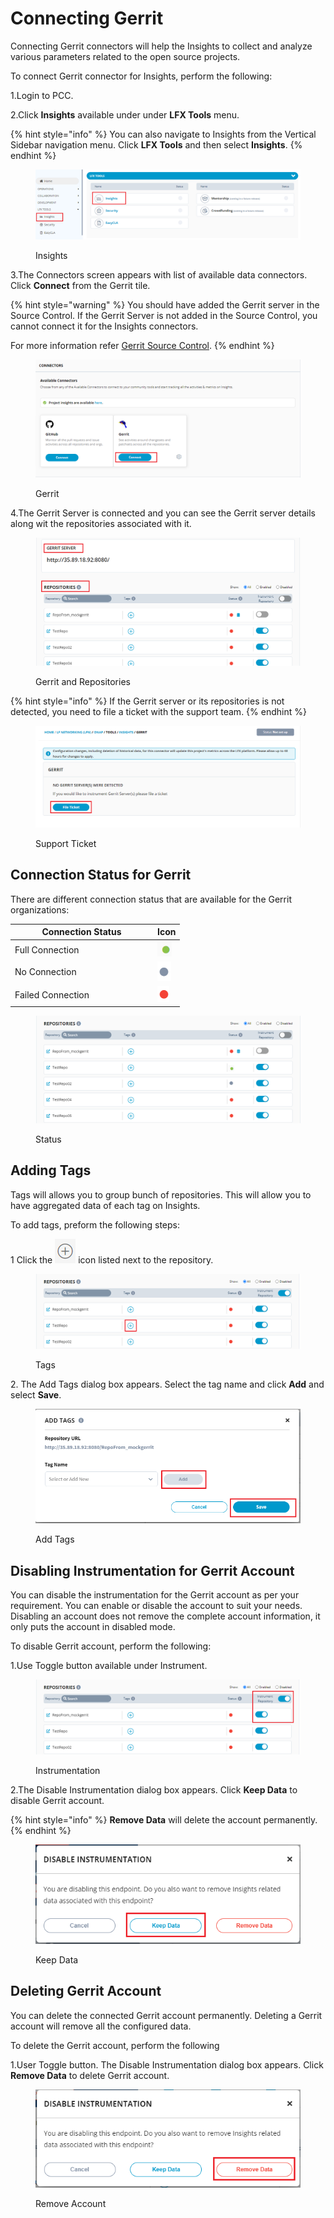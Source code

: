 # Connecting Gerrit

Connecting Gerrit connectors will help the Insights to collect and analyze various parameters related to the open source projects.&#x20;

To connect Gerrit connector for Insights, perform the following:

1.Login to PCC.

2.Click **Insights** available under under **LFX Tools** menu.

{% hint style="info" %}
You can also navigate to Insights from the Vertical Sidebar navigation menu. Click **LFX Tools** and then select **Insights**.
{% endhint %}

<figure><img src="../../../.gitbook/assets/Sec1 (1).png" alt=""><figcaption><p>Insights</p></figcaption></figure>

3.The Connectors screen appears with list of available data connectors. Click **Connect** from the Gerrit tile.&#x20;

{% hint style="warning" %}
You should have added the Gerrit server in the Source Control. If the Gerrit Server is not added in the Source Control, you cannot connect it for the Insights connectors.&#x20;

For more information refer [Gerrit Source Control](https://docs.linuxfoundation.org/lfx/project-control-center/it-services-for-a-project/source-control#setting-up-gerrit).&#x20;
{% endhint %}

<figure><img src="../../../.gitbook/assets/Ger.png" alt=""><figcaption><p>Gerrit </p></figcaption></figure>

4.The Gerrit Server is connected and you can see the Gerrit server details along wit the repositories associated with it.&#x20;

&#x20;

<figure><img src="../../../.gitbook/assets/In Ger.png" alt=""><figcaption><p>Gerrit and Repositories </p></figcaption></figure>

{% hint style="info" %}
If the Gerrit server or its repositories is not detected, you need to file a ticket with the support team.&#x20;
{% endhint %}

<figure><img src="../../../.gitbook/assets/Ger Supp (1).png" alt=""><figcaption><p>Support Ticket </p></figcaption></figure>

## Connection Status for Gerrit&#x20;

There are different connection status that are available for the Gerrit organizations:

<table><thead><tr><th width="214">Connection Status </th><th>Icon</th></tr></thead><tbody><tr><td>Full Connection </td><td><img src="../../../.gitbook/assets/Greem.png" alt=""></td></tr><tr><td>No Connection </td><td><img src="../../../.gitbook/assets/grey dot .png" alt=""></td></tr><tr><td>Failed Connection </td><td><img src="../../../.gitbook/assets/Red do.png" alt=""></td></tr></tbody></table>

<figure><img src="../../../.gitbook/assets/Different Repo.png" alt=""><figcaption><p>Status </p></figcaption></figure>



## Adding Tags&#x20;

Tags will allows you to group bunch of repositories. This will allow you to  have aggregated data of each tag on Insights.

To add tags, preform the following steps:

1 Click the <img src="../../../.gitbook/assets/PL Ico (1).png" alt="" data-size="line"> icon listed next to the repository.&#x20;

<figure><img src="../../../.gitbook/assets/Plus Rep.png" alt=""><figcaption><p>Tags</p></figcaption></figure>

2\. The Add Tags dialog box appears. Select the tag name and click **Add** and select **Save**.

<figure><img src="../../../.gitbook/assets/Tags name.png" alt=""><figcaption><p>Add Tags</p></figcaption></figure>

## Disabling Instrumentation for Gerrit Account

You can disable the instrumentation for the Gerrit account as per your requirement. You can enable or disable the account to suit your needs. Disabling an account does not remove the complete account information, it only puts the account in disabled mode.

To disable Gerrit account, perform the following:

1.Use Toggle button available under Instrument.

<figure><img src="../../../.gitbook/assets/Rep Ger.png" alt=""><figcaption><p>Instrumentation </p></figcaption></figure>

2.The Disable Instrumentation dialog box appears. Click **Keep Data** to disable Gerrit account.

{% hint style="info" %}
**Remove Data** will delete the account permanently. &#x20;
{% endhint %}

<figure><img src="../../../.gitbook/assets/Keep.png" alt=""><figcaption><p>Keep Data</p></figcaption></figure>

## Deleting Gerrit Account

You can delete the connected Gerrit account permanently. Deleting a Gerrit  account will remove all the configured data.

To delete the Gerrit account, perform the following

1.User Toggle button. The Disable Instrumentation dialog box appears. Click **Remove Data** to delete Gerrit account.

<figure><img src="../../../.gitbook/assets/remove.png" alt=""><figcaption><p>Remove Account </p></figcaption></figure>

